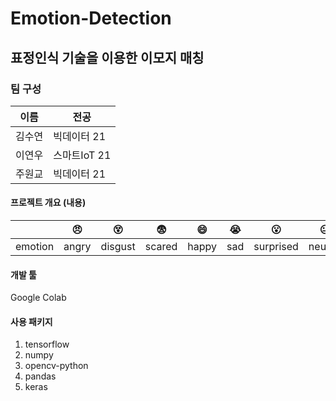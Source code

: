 # Emotion-Detection
## 표정인식 기술을 이용한 이모지 매칭

### 팀 구성
|이름|전공|
|----|----|
|김수연|빅데이터 21|
|이연우|스마트IoT 21|
|주원교|빅데이터 21|

#### 프로젝트 개요 (내용)
| |:angry:|:dizzy_face:|:fearful:|:smile:|:sob:|:open_mouth:|:neutral_face:|
|----|----|----|----|----|----|----|----|
|emotion|angry|disgust|scared|happy|sad|surprised|neutral|

#### 개발 툴
Google Colab

#### 사용 패키지
1. tensorflow
2. numpy
3. opencv-python
4. pandas
5. keras



